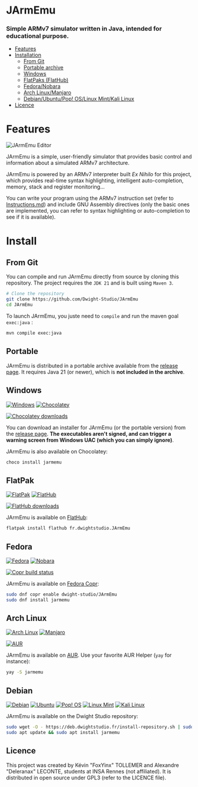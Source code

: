 # JArmEmu

### Simple ARMv7 simulator written in Java, intended for educational purpose.

- [Features](#features)
- [Installation](#install)
  - [From Git](#from-git)
  - [Portable archive](#portable)
  - [Windows](#windows)
  - [FlatPaks (FlatHub)](#flatpak)
  - [Fedora/Nobara](#fedora)
  - [Arch Linux/Manjaro](#arch-linux)
  - [Debian/Ubuntu/Pop! OS/Linux Mint/Kali Linux](#debian)
- [Licence](#licence)

# Features

![JArmEmu Editor](https://static.dwightstudio.fr/jarmemu/PNG/SHOWCASE/CUPERTINO_LIGHT.png)

JArmEmu is a simple, user-friendly simulator that provides basic control and information about a simulated ARMv7
architecture.

JArmEmu is powered by an ARMv7 interpreter built *Ex Nihilo* for this project, which provides real-time syntax
highlighting, intelligent auto-completion, memory, stack and register monitoring...

You can write your program using the ARMv7 instruction set (refer
to [Instructions.md](https://github.com/Dwight-Studio/JArmEmu/blob/main/Instructions.md)) and include GNU Assembly
directives (only the basic ones are implemented, you can refer to syntax highlighting or auto-completion to see if it is
available).

# Install

## From Git

You can compile and run JArmEmu directly from source by cloning this repository. The project requires the `JDK 21` and
is built using `Maven 3`.
```bash
# Clone the repository
git clone https://github.com/Dwight-Studio/JArmEmu
cd JArmEmu
```

To launch JArmEmu, you juste need to `compile` and run the maven goal `exec:java` :
```bash
mvn compile exec:java
```
## Portable

JArmEmu is distributed in a portable archive available from
the [release page](https://github.com/Dwight-Studio/JArmEmu/releases/latest). It requires Java 21 (or newer), which is **not included in the archive**.

## Windows

[![Windows](https://img.shields.io/badge/Windows-0079D6?style=for-the-badge&logo=windows&logoColor=white)](#Windows)
[![Chocolatey](https://img.shields.io/badge/Chocolatey-000000?style=for-the-badge&logo=chocolatey&logoColor=white)](#Windows)

[![Chocolatey downloads](https://img.shields.io/chocolatey/dt/fr.dwightstudio.JArmEmu)](https://community.chocolatey.org/packages/fr.dwightstudio.JArmEmu/)

You can download an installer for JArmEmu (or the portable version) from
the [release page](https://github.com/Dwight-Studio/JArmEmu/releases/latest). **The executables aren't signed, and can
trigger a warning screen from Windows UAC (which you can simply ignore)**.

JArmEmu is also available on Chocolatey:

```bash
choco install jarmemu
```

## FlatPak

[![FlatPak](https://img.shields.io/badge/FlatPak-4A90D9?style=for-the-badge&logo=flatpak&logoColor=white)](#flatpak)
[![FlatHub](https://img.shields.io/badge/FlatHub-000000?style=for-the-badge&logo=flathub&logoColor=white)](#flatpak)

[![FlatHub downloads](https://img.shields.io/flathub/downloads/fr.dwightstudio.JArmEmu)](https://flathub.org/fr/apps/fr.dwightstudio.JArmEmu)

JArmEmu is available on [FlatHub](https://flathub.org/fr/apps/fr.dwightstudio.JArmEmu):

```bash
flatpak install flathub fr.dwightstudio.JArmEmu
```

## Fedora

[![Fedora](https://img.shields.io/badge/Fedora-294172?style=for-the-badge&logo=fedora&logoColor=white)](#fedora)
[![Nobara](https://img.shields.io/badge/Nobara-black?style=for-the-badge)](#fedora)

[![Copr build status](https://copr.fedorainfracloud.org/coprs/dwight-studio/JArmEmu/package/jarmemu/status_image/last_build.png)](https://copr.fedorainfracloud.org/coprs/dwight-studio/JArmEmu/package/jarmemu/)

JArmEmu is available on [Fedora Copr](https://copr.fedorainfracloud.org/coprs/dwight-studio/JArmEmu/package/jarmemu/):

```bash
sudo dnf copr enable dwight-studio/JArmEmu
sudo dnf install jarmemu
```

## Arch Linux

[![Arch Linux](https://img.shields.io/badge/Arch_Linux-1793D1?style=for-the-badge&logo=arch-linux&logoColor=white)](#ArchLinux)
[![Manjaro](https://img.shields.io/badge/manjaro-35BF5C?style=for-the-badge&logo=manjaro&logoColor=white)](#ArchLinux)

[![AUR](https://img.shields.io/aur/votes/jarmemu.svg)](https://aur.archlinux.org/packages/jarmemu)

JArmEmu is available on [AUR](https://aur.archlinux.org/packages/jarmemu). Use your favorite AUR Helper (`yay` for
instance):

```bash
yay -S jarmemu
```

## Debian

[![Debian](https://img.shields.io/badge/Debian-A81D33?style=for-the-badge&logo=debian&logoColor=white)](#debian)
[![Ubuntu](https://img.shields.io/badge/Ubuntu-E95420?style=for-the-badge&logo=ubuntu&logoColor=white)](#debian)
[![Pop! OS](https://img.shields.io/badge/Pop!_OS-48B9C7?style=for-the-badge&logo=Pop!_OS&logoColor=white)](#debian)
[![Linux Mint](https://img.shields.io/badge/Linux_Mint-87CF3E?style=for-the-badge&logo=linux-mint&logoColor=white)](#debian)
[![Kali Linux](https://img.shields.io/badge/Kali_Linux-557C94?style=for-the-badge&logo=kali-linux&logoColor=white)](#debian)

JArmEmu is available on the Dwight Studio repository:

```bash
sudo wget -O - https://deb.dwightstudio.fr/install-repository.sh | sudo bash
sudo apt update && sudo apt install jarmemu
```

## Licence

This project was created by Kévin "FoxYinx" TOLLEMER and Alexandre "Deleranax" LECONTE, students at INSA Rennes
(not affiliated). It is distributed in open source under GPL3 (refer to the LICENCE file).
